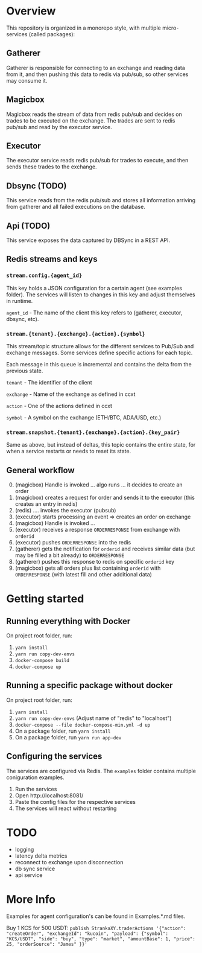 # Overview

This repository is organized in a monorepo style, with multiple micro-services (called packages):

## Gatherer

Gatherer is responsible for connecting to an exchange and reading data from it, 
and then pushing this data to redis via pub/sub, so other services may consume it.

## Magicbox

Magicbox reads the stream of data from redis pub/sub and decides on trades to be executed on the exchange.
The trades are sent to redis pub/sub and read by the executor service.

## Executor

The executor service reads redis pub/sub for trades to execute, and then sends these trades to the exchange.

## Dbsync (TODO)

This service reads from the redis pub/sub and stores all information arriving from gatherer and all failed 
executions on the database. 

## Api (TODO)

This service exposes the data captured by DBSync in a REST API.

## Redis streams and keys

### `stream.config.{agent_id}` 

This key holds a JSON configuration for a certain agent (see examples folder). The services will listen to changes in this key and adjust themselves in runtime.

`agent_id` - The name of the client this key refers to (gatherer, executor, dbsync, etc).

### `stream.{tenant}.{exchange}.{action}.{symbol}`

This stream/topic structure allows for the different services to Pub/Sub and exchange messages. Some services define specific actions for each topic.

Each message in this queue is incremental and contains the delta from the previous state.

`tenant` - The identifier of the client

`exchange` - Name of the exchange as defined in ccxt

`action` - One of the actions defined in ccxt

`symbol` - A symbol on the exchange (ETH/BTC, ADA/USD, etc.)

### `stream.snapshot.{tenant}.{exchange}.{action}.{key_pair}`

Same as above, but instead of deltas, this topic contains the entire state, for when a service restarts or needs to reset its state.

## General workflow

0. (magicbox) Handle is invoked ... algo runs ... it decides to create an order
1. (magicbox) creates a request for order and sends it to the executor (this creates an entry in redis)
2. (redis) .... invokes the executor (pubsub)
3. (executor) starts processing an event => creates an order on exchange
4. (magicbox) Handle is invoked ...
5. (executor) receives a response `ORDERRESPONSE` from exchange with `orderid`
6. (executor) pushes `ORDERRESPONSE` into the redis
7. (gatherer) gets the notification for `orderid` and receives similar data (but may be filled a bit already) to `ORDERRESPONSE`
8. (gatherer) pushes this response to redis on specific `orderid` key
9. (magicbox) gets all orders plus list containing `orderid` with `ORDERRESPONSE` (with latest fill and other additional data)

# Getting started

## Running everything with Docker

On project root folder, run:

1. `yarn install`
2. `yarn run copy-dev-envs`
3. `docker-compose build`
4. `docker-compose up`

## Running a specific package without docker

On project root folder, run:

1. `yarn install`
2. `yarn run copy-dev-envs` (Adjust name of "redis" to "localhost")
3. `docker-compose --file docker-compose-min.yml -d up`
4. On a package folder, run `yarn install`
5. On a package folder, run `yarn run app-dev`

## Configuring the services

The services are configured via Redis. The `examples` folder contains multiple coniguration examples.

1. Run the services
2. Open http://localhost:8081/
3. Paste the config files for the respective services
4. The services will react without restarting

# TODO

- logging
- latency delta metrics
- reconnect to exchange upon disconnection
- db sync service
- api service

# More Info 

Examples for agent configuration's can be found in Examples.*.md files.

Buy 1 KCS for 500 USDT:
`publish StrankaXY.traderActions '{"action": "createOrder", "exchangeId": "kucoin", "payload": {"symbol": "KCS/USDT", "side": "buy", "type": "market", "amountBase": 1, "price": 25, "orderSource": "James" }}'`
